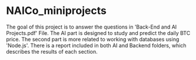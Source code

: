 # NAICo_miniprojects
The goal of this project is to answer the questions in 'Back-End and AI Projects.pdf' File. The AI part is designed to study and predict the daily BTC price. The second part is more related to working with databases using 'Node.js'. There is a report included in both AI and Backend folders, which describes the results of each section. 
